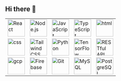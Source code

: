 ## Hi there 👋

<!--
**aaronstanek/aaronstanek** is a ✨ _special_ ✨ repository because its `README.md` (this file) appears on your GitHub profile.

Here are some ideas to get you started:

- 🔭 I’m currently working on ...
- 🌱 I’m currently learning ...
- 👯 I’m looking to collaborate on ...
- 🤔 I’m looking for help with ...
- 💬 Ask me about ...
- 📫 How to reach me: ...
- 😄 Pronouns: ...
- ⚡ Fun fact: ...
-->

<!-- <style>
    .skill-icon {
        border-bottom: 1px solid rgb(208, 215, 222);
        border-right: 1px solid rgb(208, 215, 222);
        padding: 15px;
    }
</style> -->

<table>
    <tr>
        <td>
            <img src="https://techstack-generator.vercel.app/react-icon.svg" title="React" alt="React" width="55" height="55" />
        </td>
        <td>
            <img src="https://cdn.worldvectorlogo.com/logos/nodejs-1.svg" title="Node.js" alt="Node.js" width="55" height="55" />
        </td>
        <td>
            <img src="https://techstack-generator.vercel.app/js-icon.svg" title="JavaScript" alt="JavaScript" width="55" height="55" />
        </td>
        <td>
            <img src="https://techstack-generator.vercel.app/ts-icon.svg" title="TypeScript" alt="TypeScript" width="55" height="55" />
        </td>
        <td>
            <img src="https://img.icons8.com/color/2x/html-5.png" title="HTML" alt="html" width="55" height="55" />
        </td>
    </tr>
    <tr>
        <td>
            <img src="https://img.icons8.com/color/2x/css3.png" title="CSS" alt="css" width="55" height="55" />
        </td>
        <td>
            <img src="https://user-images.githubusercontent.com/25181517/202896760-337261ed-ee92-4979-84c4-d4b829c7355d.png" title="Tailwind CSS" alt="Tailwind CSS" width="55" height="55" />
        </td>
        <td>
            <img src="https://techstack-generator.vercel.app/python-icon.svg" title="Python" alt="Python" width="55" height="55" />
        </td>
        <td>
            <img src="https://img.icons8.com/color/2x/tensorflow.png" title="TensorFlow" alt="TensorFlow" width="55" height="55" />
        </td>
        <td>
            <img src="https://techstack-generator.vercel.app/restapi-icon.svg" title="RESTful API" alt="RESTful API" width="55" height="55" />
        </td>
    </tr>
    <tr>
        <td>
            <img src="https://user-images.githubusercontent.com/25181517/183911547-990692bc-8411-4878-99a0-43506cdb69cf.png" title="GCP" alt="gcp" width="55" height="55" />
        </td>
        <td>
            <img src="https://user-images.githubusercontent.com/25181517/189716855-2c69ca7a-5149-4647-936d-780610911353.png" title="Firebase" alt="Firebase" width="55" height="55" />
        </td>
        <td>
            <img src="https://user-images.githubusercontent.com/25181517/192108372-f71d70ac-7ae6-4c0d-8395-51d8870c2ef0.png" title="Git" alt="Git" width="55" height="55" />
        </td>
        <td>
            <img src="https://techstack-generator.vercel.app/mysql-icon.svg" title="MySQL" alt="MySQL" width="55" height="55" />
        </td>
        <td>
            <img src="https://img.icons8.com/color/2x/postgreesql.png" title="PostgreSQL" alt="PostgreSQL" width="55" height="55" />
        </td>
    </tr>
</table>
